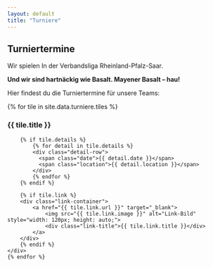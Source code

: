 ```yaml
---
layout: default
title: "Turniere"
---
```


<h2>Turniertermine</h2>
<div class ="aligned-content">
<p>Wir spielen In der Verbandsliga Rheinland-Pfalz-Saar.</p>
<p><strong>Und wir sind hartnäckig wie Basalt. Mayener Basalt – hau!</strong></p>
<p>Hier findest du die Turniertermine für unsere Teams:</p>
</div>

<div class="tiles-container">
    {% for tile in site.data.turniere.tiles %}
    <div class="tile">
        <h3>{{ tile.title }}</h3>

        {% if tile.details %}
            {% for detail in tile.details %}
            <div class="detail-row">
              <span class="date">{{ detail.date }}</span>
              <span class="location">{{ detail.location }}</span>
            </div>
            {% endfor %}
        {% endif %}

        {% if tile.link %}
        <div class="link-container">
            <a href="{{ tile.link.url }}" target="_blank">
                <img src="{{ tile.link.image }}" alt="Link-Bild" style="width: 120px; height: auto;">
                <div class="link-title">{{ tile.link.title }}</div>
            </a>
        </div>
        {% endif %}
    </div>
    {% endfor %}
</div>

